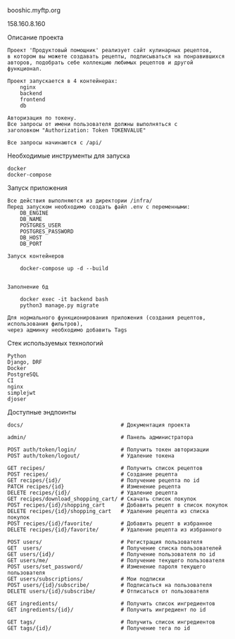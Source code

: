 booshic.myftp.org

158.160.8.160

Описание проекта
    
    Проект 'Продуктовый помощник' реализует сайт кулинарных рецептов,
    в котором вы можете создавать рецепты, подписываться на понравившихся
    авторов, подобрать себе коллекцию любимых рецептов и другой функционал.
    
    Проект запускается в 4 контейнерах:
        nginx
        backend
        frontend
        db

    Авторизация по токену.
    Все запросы от имени пользователя должны выполняться с 
    заголовком "Authorization: Token TOKENVALUE"
    
    Все запросы начинаются с /api/

Необходимые инструменты для запуска

    docker
    docker-compose

Запуск приложения

    Все действия выполняются из директории /infra/
    Перед запуском необходимо создать файл .env с переменными:
        DB_ENGINE
        DB_NAME
        POSTGRES_USER
        POSTGRES_PASSWORD
        DB_HOST
        DB_PORT
    
    Запуск контейнеров

        docker-compose up -d --build

    
    Заполнение бд
        
        docker exec -it backend bash
        python3 manage.py migrate

    Для нормального функционирования приложения (создания рецептов, использования фильтров),
    через админку необходимо добавить Tags

Стек используемых технологий

    Python
    Django, DRF
    Docker
    PostgreSQL
    CI
    nginx
    simplejwt
    djoser

Доступные эндпоинты
    
    docs/                               # Документация проекта

    admin/                              # Панель администратора
    
    POST auth/token/login/              # Получить токен авторизации
    POST auth/token/logout/             # Удаление токена
    
    GET recipes/                        # Получить список рецептов
    POST recipes/                       # Создание рецепта
    GET recipes/{id}/                   # Получение рецепта по id
    PATCH recipes/{id}                  # Изменение рецепта
    DELETE recipes/{id}/                # Удаление рецепта
    GET recipes/download_shopping_cart/ # Скачать список покупок
    POST recipes/{id}/shopping_cart     # Добавить рецепт в список покупок
    DELETE recipes/{id}/shopping_cart   # Удаление рецепта из списка покупок
    POST recipes/{id}/favorite/         # Добавить рецепт в избранное
    DELETE recipes/{id}/favorite/       # Удаление рецепта из избранного
    
    POST users/                         # Регистрация пользователя
    GET  users/                         # Получение списка пользователей
    GET users/{id}/                     # Получение пользователя по id
    GET users/me/                       # Получение текущего пользователя
    POST users/set_password/            # Изменение пароля текущего пользователя
    GET users/subscriptions/            # Мои подписки
    POST users/{id}/subscribe/          # Подписаться на пользователя
    DELETE users/{id}/subscribe/        # Отписаться от пользователя
    
    GET ingredients/                    # Получить список ингредиентов
    GET ingredients/{id}/               # Получить ингредиент по id
    
    GET tags/                           # Получить список ингредиентов
    GET tags/{id}/                      # Получение тега по id
